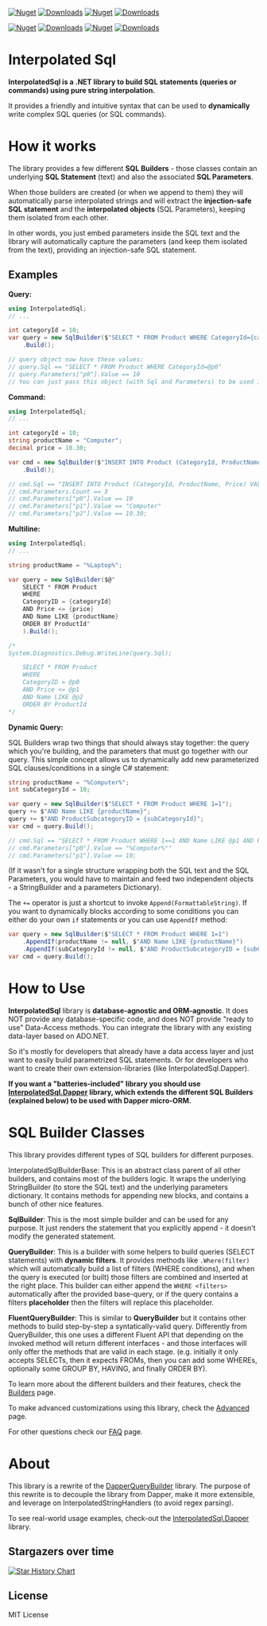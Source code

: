 [![Nuget](https://img.shields.io/nuget/v/InterpolatedSql?label=InterpolatedSql)](https://www.nuget.org/packages/InterpolatedSql)
[![Downloads](https://img.shields.io/nuget/dt/InterpolatedSql.svg)](https://www.nuget.org/packages/InterpolatedSql)
[![Nuget](https://img.shields.io/nuget/v/InterpolatedSql.StrongName?label=InterpolatedSql.StrongName)](https://www.nuget.org/packages/InterpolatedSql.StrongName)
[![Downloads](https://img.shields.io/nuget/dt/InterpolatedSql.StrongName.svg)](https://www.nuget.org/packages/InterpolatedSql.StrongName)

[![Nuget](https://img.shields.io/nuget/v/InterpolatedSql.Dapper?label=InterpolatedSql.Dapper)](https://www.nuget.org/packages/InterpolatedSql.Dapper)
[![Downloads](https://img.shields.io/nuget/dt/InterpolatedSql.Dapper.svg)](https://www.nuget.org/packages/InterpolatedSql.Dapper)
[![Nuget](https://img.shields.io/nuget/v/InterpolatedSql.Dapper.StrongName?label=InterpolatedSql.Dapper.StrongName)](https://www.nuget.org/packages/InterpolatedSql.Dapper.StrongName)
[![Downloads](https://img.shields.io/nuget/dt/InterpolatedSql.Dapper.StrongName.svg)](https://www.nuget.org/packages/InterpolatedSql.Dapper.StrongName)


# Interpolated Sql

**InterpolatedSql is a .NET library to build SQL statements (queries or commands) using pure string interpolation.**

It provides a friendly and intuitive syntax that can be used to **dynamically** write complex SQL queries (or SQL commands).

# How it works

The library provides a few different **SQL Builders** - those classes contain an underlying **SQL Statement** (text) and also the associated **SQL Parameters**.  

When those builders are created (or when we append to them) they will automatically parse interpolated strings and will extract the **injection-safe SQL statement** and the **interpolated objects** (SQL Parameters), keeping them isolated from each other.  

In other words, you just embed parameters inside the SQL text and the library will automatically capture the parameters (and keep them isolated from the text), providing an injection-safe SQL statement.

## Examples

**Query:**

```cs
using InterpolatedSql;
// ...

int categoryId = 10;
var query = new SqlBuilder($"SELECT * FROM Product WHERE CategoryId={categoryId}")
    .Build();

// query object now have these values:
// query.Sql == "SELECT * FROM Product WHERE CategoryId=@p0"
// query.Parameters["p0"].Value == 10
// You can just pass this object (with Sql and Parameters) to be used in your data access layer
```

**Command:**

```cs
using InterpolatedSql;
// ...

int categoryId = 10;
string productName = "Computer";
decimal price = 10.30;

var cmd = new SqlBuilder($"INSERT INTO Product (CategoryId, ProductName, Price) VALUES ({categoryId}, {productName}, {price})")
    .Build();

// cmd.Sql == "INSERT INTO Product (CategoryId, ProductName, Price) VALUES (@p0, @p1, @p2)"
// cmd.Parameters.Count == 3
// cmd.Parameters["p0"].Value == 10
// cmd.Parameters["p1"].Value == "Computer"
// cmd.Parameters["p2"].Value == 10.30;
```

**Multiline:**

```cs
using InterpolatedSql;
// ...

string productName = "%Laptop%";

var query = new SqlBuilder($@"
    SELECT * FROM Product
    WHERE
    CategoryID = {categoryId}
    AND Price <= {price}
    AND Name LIKE {productName}
    ORDER BY ProductId"
    ).Build();

/*
System.Diagnostics.Debug.WriteLine(query.Sql);

    SELECT * FROM Product
    WHERE
    CategoryID = @p0
    AND Price <= @p1
    AND Name LIKE @p2
    ORDER BY ProductId
*/
```

**Dynamic Query:**

SQL Builders wrap two things that should always stay together: the query which you're building, and the parameters that must go together with our query.
This simple concept allows us to dynamically add new parameterized SQL clauses/conditions in a single C# statement:

```cs
string productName = "%Computer%";
int subCategoryId = 10;

var query = new SqlBuilder($"SELECT * FROM Product WHERE 1=1");
query += $"AND Name LIKE {productName}"; 
query += $"AND ProductSubcategoryID = {subCategoryId}"; 
var cmd = query.Build();

// cmd.Sql == "SELECT * FROM Product WHERE 1==1 AND Name LIKE @p1 AND ProductSubcategoryID = @p2"
// cmd.Parameters["p0"].Value == "%Computer%""
// cmd.Parameters["p1"].Value == 10;
```

(If it wasn't for a single structure wrapping both the SQL text and the SQL Parameters, you would have to maintain and feed two independent objects - a StringBuilder and a parameters Dictionary).

The `+=` operator is just a shortcut to invoke `Append(FormattableString)`. If you want to dynamically blocks according to some conditions you can either do your own `if` statements or you can use `AppendIf` method:

```cs
var query = new SqlBuilder($"SELECT * FROM Product WHERE 1=1")
    .AppendIf(productName != null, $"AND Name LIKE {productName}")
    .AppendIf(subCategoryId != null, $"AND ProductSubcategoryID = {subCategoryId}")
var cmd = query.Build();
```



# How to Use

**InterpolatedSql** library is **database-agnostic and ORM-agnostic**. It does NOT provide any database-specific code, and does NOT provide "ready to use" Data-Access methods. You can integrate the library with any existing data-layer based on ADO.NET.  

So it's mostly for developers that already have a data access layer and just want to easily build parametrized SQL statements. Or for developers who want to create their own extension-libraries (like InterpolatedSql.Dapper).

**If you want a "batteries-included" library you should use [InterpolatedSql.Dapper](./src/InterpolatedSql.Dapper/) library, which extends the different SQL Builders (explained below) to be used with Dapper micro-ORM.**


# SQL Builder Classes

This library provides different types of SQL builders for different purposes. 

InterpolatedSqlBuilderBase: This is an abstract class parent of all other builders, and contains most of the builders logic. It wraps the underlying StringBuilder (to store the SQL text) and the underlying parameters dictionary.
It contains methods for appending new blocks, and contains a bunch of other nice features. 
 
**SqlBuilder**: This is the most simple builder and can be used for any purpose. It just renders the statement that you explicitly append - it doesn't modify the generated statement.

**QueryBuilder**: This is a builder with some helpers to build queries (SELECT statements) with **dynamic filters**.
It provides methods like `.Where(filter)` which will automatically build a list of filters (WHERE conditions), and when the query is executed (or built) those filters are combined and inserted at the right place.
This builder can either append the `WHERE <filters>` automatically after the provided base-query, or if the query contains a filters **placeholder** then the filters will replace this placeholder.

**FluentQueryBuilder**: This is similar to **QueryBuilder** but it contains other methods to build step-by-step a syntatically-valid query. Differently from QueryBuilder, this one uses a different Fluent API that depending on the invoked method will return different interfaces - and those interfaces will only offer the methods that are valid in each stage. (e.g. initially it only accepts SELECTs, then it expects FROMs, then you can add some WHEREs, optionally some GROUP BY, HAVING, and finally ORDER BY).

To learn more about the different builders and their features, check the [Builders](./Builders.md) page.

To make advanced customizations using this library, check the [Advanced](./Advanced.md) page.

For other questions check our [FAQ](./FAQ.md) page.


# About

This library is a rewrite of the [DapperQueryBuilder](https://github.com/Drizin/DapperQueryBuilder) library. The purpose of this rewrite is to decouple the library from Dapper, make it more extensible, and leverage on InterpolatedStringHandlers (to avoid regex parsing). 

To see real-world usage examples, check-out the [InterpolatedSql.Dapper](./src/InterpolatedSql.Dapper/) library.

## Stargazers over time

[![Star History Chart](https://api.star-history.com/svg?repos=Drizin/InterpolatedSql&type=Date)](https://star-history.com/#Drizin/InterpolatedSql&Date)


## License
MIT License


